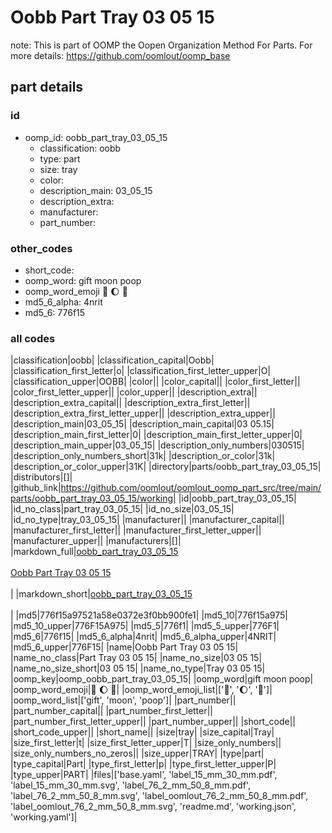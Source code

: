 # Oobb Part Tray 03 05 15  

note: This is part of OOMP the Oopen Organization Method For Parts. For more details: https://github.com/oomlout/oomp_base

##  part details





### id
* oomp_id: oobb_part_tray_03_05_15
  * classification: oobb
  * type: part
  * size: tray
  * color: 
  * description_main: 03_05_15
  * description_extra: 
  * manufacturer: 
  * part_number: 

### other_codes
* short_code: 
* oomp_word: gift moon poop
* oomp_word_emoji :gift: :moon: :poop:
* md5_6_alpha: 4nrit
* md5_6: 776f15

### all codes 
|classification|oobb|
|classification_capital|Oobb|
|classification_first_letter|o|
|classification_first_letter_upper|O|
|classification_upper|OOBB|
|color||
|color_capital||
|color_first_letter||
|color_first_letter_upper||
|color_upper||
|description_extra||
|description_extra_capital||
|description_extra_first_letter||
|description_extra_first_letter_upper||
|description_extra_upper||
|description_main|03_05_15|
|description_main_capital|03 05.15|
|description_main_first_letter|0|
|description_main_first_letter_upper|0|
|description_main_upper|03_05_15|
|description_only_numbers|030515|
|description_only_numbers_short|31k|
|description_or_color|31k|
|description_or_color_upper|31K|
|directory|parts/oobb_part_tray_03_05_15|
|distributors|[]|
|github_link|https://github.com/oomlout/oomlout_oomp_part_src/tree/main/parts/oobb_part_tray_03_05_15/working|
|id|oobb_part_tray_03_05_15|
|id_no_class|part_tray_03_05_15|
|id_no_size|03_05_15|
|id_no_type|tray_03_05_15|
|manufacturer||
|manufacturer_capital||
|manufacturer_first_letter||
|manufacturer_first_letter_upper||
|manufacturer_upper||
|manufacturers|[]|
|markdown_full|[oobb_part_tray_03_05_15](https://github.com/oomlout/oomlout_oomp_part_src/tree/main/parts/oobb_part_tray_03_05_15/working)<br>[](https://github.com/oomlout/oomlout_oomp_part_src/tree/main/parts/oobb_part_tray_03_05_15/working)<br>[Oobb Part Tray 03 05 15](https://github.com/oomlout/oomlout_oomp_part_src/tree/main/parts/oobb_part_tray_03_05_15/working)<br><br>|
|markdown_short|[oobb_part_tray_03_05_15](https://github.com/oomlout/oomlout_oomp_part_src/tree/main/parts/oobb_part_tray_03_05_15/working)<br><br>|
|md5|776f15a97521a58e0372e3f0bb900fe1|
|md5_10|776f15a975|
|md5_10_upper|776F15A975|
|md5_5|776f1|
|md5_5_upper|776F1|
|md5_6|776f15|
|md5_6_alpha|4nrit|
|md5_6_alpha_upper|4NRIT|
|md5_6_upper|776F15|
|name|Oobb Part Tray 03 05 15|
|name_no_class|Part Tray 03 05 15|
|name_no_size|03 05 15|
|name_no_size_short|03 05 15|
|name_no_type|Tray 03 05 15|
|oomp_key|oomp_oobb_part_tray_03_05_15|
|oomp_word|gift moon poop|
|oomp_word_emoji|:gift: :moon: :poop:|
|oomp_word_emoji_list|[':gift:', ':moon:', ':poop:']|
|oomp_word_list|['gift', 'moon', 'poop']|
|part_number||
|part_number_capital||
|part_number_first_letter||
|part_number_first_letter_upper||
|part_number_upper||
|short_code||
|short_code_upper||
|short_name||
|size|tray|
|size_capital|Tray|
|size_first_letter|t|
|size_first_letter_upper|T|
|size_only_numbers||
|size_only_numbers_no_zeros||
|size_upper|TRAY|
|type|part|
|type_capital|Part|
|type_first_letter|p|
|type_first_letter_upper|P|
|type_upper|PART|
|files|['base.yaml', 'label_15_mm_30_mm.pdf', 'label_15_mm_30_mm.svg', 'label_76_2_mm_50_8_mm.pdf', 'label_76_2_mm_50_8_mm.svg', 'label_oomlout_76_2_mm_50_8_mm.pdf', 'label_oomlout_76_2_mm_50_8_mm.svg', 'readme.md', 'working.json', 'working.yaml']|
